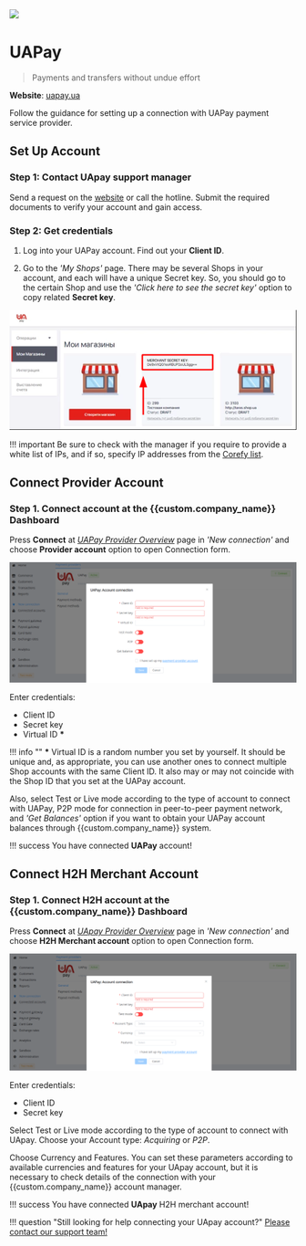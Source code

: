 <img src="https://static.openfintech.io/payment_providers/uapay/logo.svg?w=400" width="400px" >

# UAPay

> Payments and transfers without undue effort

**Website**: [uapay.ua](https://uapay.ua/en)

Follow the guidance for setting up a connection with UAPay payment service provider.

## Set Up Account

### Step 1: Contact UApay support manager

Send a request on the [website](https://business.uapay.ua/about/contacts/) or call the hotline. Submit the required documents to verify your account and gain access.

### Step 2: Get credentials

1. Log into your UAPay account. Find out your **Client ID**.

2. Go to the *'My Shops'* page. There may be several Shops in your account, and each will have a unique Secret key. So, you should go to the certain Shop and use the *'Click here to see the secret key'* option to copy related **Secret key**.

![Find Secret Key](images/secret-key.png)

!!! important
    Be sure to check with the manager if you require to provide a white list of IPs, and if so, specify IP addresses from the [Corefy list](/integration/ips/).

## Connect Provider Account

### Step 1. Connect account at the {{custom.company_name}} Dashboard

Press **Connect** at [*UAPay Provider Overview*]({{custom.dashboard_base_url}}connect-directory/payment-providers/uapay/general) page in *'New connection'* and choose **Provider account** option to open Connection form.

![Connect](images/provider-account.png)

Enter credentials:

* Client ID
* Secret key
* Virtual ID **\***

!!! info ""
    **\*** Virtual ID is a random number you set by yourself. It should be unique and, as appropriate, you can use another ones to connect multiple Shop accounts with the same Client ID. It also may or may not coincide with the Shop ID that you set at the UAPay account.

Also, select Test or Live mode according to the type of account to connect with UAPay, P2P mode for connection in  peer-to-peer payment network, and *'Get Balances'* option if you want to obtain your UAPay account balances through {{custom.company_name}} system.

!!! success
    You have connected **UAPay** account!

## Connect H2H Merchant Account

### Step 1. Connect H2H account at the {{custom.company_name}} Dashboard

Press **Connect** at [*UApay Provider Overview*]({{custom.dashboard_base_url}}connect-directory/payment-providers/uapay/general) page in *'New connection'* and choose **H2H Merchant account** option to open Connection form.

![Connect](images/h2h-merchant-account.png)

Enter credentials:

* Client ID
* Secret key

Select Test or Live mode according to the type of account to connect with UApay. Choose your Account type: *Acquiring* or *P2P*.

Choose Currency and Features. You can set these parameters according to available currencies and features for your UApay account, but it is necessary to check details of the connection with your {{custom.company_name}} account manager.

!!! success
    You have connected **UApay** H2H merchant account!

!!! question "Still looking for help connecting your UApay account?"
    <!--email_off-->[Please contact our support team!](mailto:{{custom.support_email}})<!--/email_off-->
